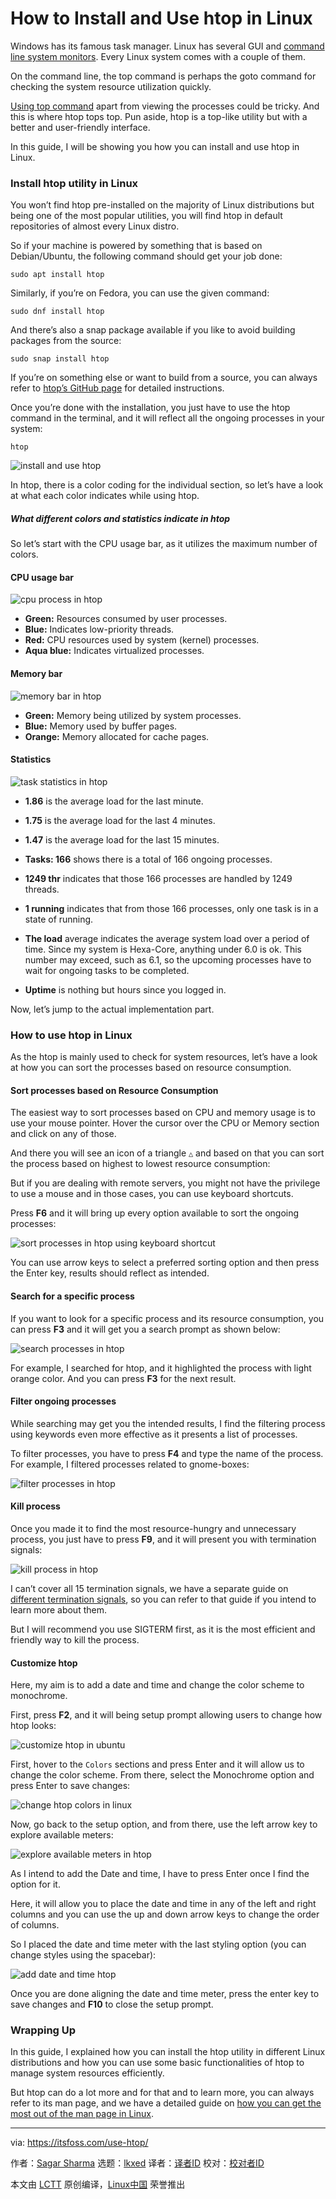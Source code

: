 [#]: subject: "How to Install and Use htop in Linux"
[#]: via: "https://itsfoss.com/use-htop/"
[#]: author: "Sagar Sharma https://itsfoss.com/author/sagar/"
[#]: collector: "lkxed"
[#]: translator: " "
[#]: reviewer: " "
[#]: publisher: " "
[#]: url: " "

How to Install and Use htop in Linux
======

Windows has its famous task manager. Linux has several GUI and [command line system monitors][1]. Every Linux system comes with a couple of them.

On the command line, the top command is perhaps the goto command for checking the system resource utilization quickly.

[Using top command][2] apart from viewing the processes could be tricky. And this is where htop tops top. Pun aside, htop is a top-like utility but with a better and user-friendly interface.

In this guide, I will be showing you how you can install and use htop in Linux.

### Install htop utility in Linux

You won’t find htop pre-installed on the majority of Linux distributions but being one of the most popular utilities, you will find htop in default repositories of almost every Linux distro. 

So if your machine is powered by something that is based on Debian/Ubuntu, the following command should get your job done:

```
sudo apt install htop
```

Similarly, if you’re on Fedora, you can use the given command:

```
sudo dnf install htop
```

And there’s also a snap package available if you like to avoid building packages from the source:

```
sudo snap install htop
```

If you’re on something else or want to build from a source, you can always refer to [htop’s GitHub page][3] for detailed instructions. 

Once you’re done with the installation, you just have to use the htop command in the terminal, and it will reflect all the ongoing processes in your system: 

```
htop
```

![install and use htop][4]

In htop, there is a color coding for the individual section, so let’s have a look at what each color indicates while using htop.

##### What different colors and statistics indicate in htop

So let’s start with the CPU usage bar, as it utilizes the maximum number of colors.

#### CPU usage bar

![cpu process in htop][5]

- **Green:** Resources consumed by user processes.
- **Blue:** Indicates low-priority threads.
- **Red:** CPU resources used by system (kernel) processes.
- **Aqua blue:** Indicates virtualized processes.

#### Memory bar

![memory bar in htop][6]

- **Green:** Memory being utilized by system processes.
- **Blue:** Memory used by buffer pages.
- **Orange:** Memory allocated for cache pages.

#### Statistics

![task statistics in htop][7]

- **1.86** is the average load for the last minute.
- **1.75** is the average load for the last 4 minutes.
- **1.47** is the average load for the last 15 minutes.

- **Tasks: 166** shows there is a total of 166 ongoing processes.
- **1249 thr** indicates that those 166 processes are handled by 1249 threads.
- **1 running** indicates that from those 166 processes, only one task is in a state of running.
- **The load** average indicates the average system load over a period of time. Since my system is Hexa-Core, anything under 6.0 is ok. This number may exceed, such as 6.1, so the upcoming processes have to wait for ongoing tasks to be completed.
- **Uptime** is nothing but hours since you logged in.

Now, let’s jump to the actual implementation part.

### How to use htop in Linux

As the htop is mainly used to check for system resources, let’s have a look at how you can sort the processes based on resource consumption.

#### Sort processes based on Resource Consumption

The easiest way to sort processes based on CPU and memory usage is to use your mouse pointer. Hover the cursor over the CPU or Memory section and click on any of those.

And there you will see an icon of a triangle `△` and based on that you can sort the process based on highest to lowest resource consumption:

But if you are dealing with remote servers, you might not have the privilege to use a mouse and in those cases, you can use keyboard shortcuts. 

Press **F6** and it will bring up every option available to sort the ongoing processes: 

![sort processes in htop using keyboard shortcut][8]

You can use arrow keys to select a preferred sorting option and then press the Enter key, results should reflect as intended.

#### Search for a specific process

If you want to look for a specific process and its resource consumption, you can press **F3** and it will get you a search prompt as shown below:

![search processes in htop][9]

For example, I searched for htop, and it highlighted the process with light orange color. And you can press **F3** for the next result.

#### Filter ongoing processes

While searching may get you the intended results, I find the filtering process using keywords even more effective as it presents a list of processes. 

To filter processes, you have to press **F4** and type the name of the process. For example, I filtered processes related to gnome-boxes:

![filter processes in htop][10]

#### Kill process

Once you made it to find the most resource-hungry and unnecessary process, you just have to press **F9**, and it will present you with termination signals:

![kill process in htop][11]

I can’t cover all 15 termination signals, we have a separate guide on [different termination signals][12], so you can refer to that guide if you intend to learn more about them. 

But I will recommend you use SIGTERM first, as it is the most efficient and friendly way to kill the process.

#### Customize htop

Here, my aim is to add a date and time and change the color scheme to monochrome.

First, press **F2**, and it will being setup prompt allowing users to change how htop looks:

![customize htop in ubuntu][13]

First, hover to the `Colors` sections and press Enter and it will allow us to change the color scheme. From there, select the Monochrome option and press Enter to save changes:

![change htop colors in linux][14]

Now, go back to the setup option, and from there, use the left arrow key to explore available meters:

![explore available meters in htop][15]

As I intend to add the Date and time, I have to press Enter once I find the option for it. 

Here, it will allow you to place the date and time in any of the left and right columns and you can use the up and down arrow keys to change the order of columns.

So I placed the date and time meter with the last styling option (you can change styles using the spacebar):

![add date and time htop][16]

Once you are done aligning the date and time meter, press the enter key to save changes and **F10** to close the setup prompt.

### Wrapping Up

In this guide, I explained how you can install the htop utility in different Linux distributions and how you can use some basic functionalities of htop to manage system resources efficiently. 

But htop can do a lot more and for that and to learn more, you can always refer to its man page, and we have a detailed guide on [how you can get the most out of the man page in Linux][17].

--------------------------------------------------------------------------------

via: https://itsfoss.com/use-htop/

作者：[Sagar Sharma][a]
选题：[lkxed][b]
译者：[译者ID](https://github.com/译者ID)
校对：[校对者ID](https://github.com/校对者ID)

本文由 [LCTT](https://github.com/LCTT/TranslateProject) 原创编译，[Linux中国](https://linux.cn/) 荣誉推出

[a]: https://itsfoss.com/author/sagar/
[b]: https://github.com/lkxed
[1]: https://itsfoss.com/linux-system-monitoring-tools/
[2]: https://linuxhandbook.com/top-command/
[3]: https://github.com/htop-dev/htop
[4]: https://itsfoss.com/wp-content/uploads/2022/11/install-and-use-htop.png
[5]: https://itsfoss.com/wp-content/uploads/2022/11/cpu-process-in-htop-1.png
[6]: https://itsfoss.com/wp-content/uploads/2022/11/memory-bar-in-htop.png
[7]: https://itsfoss.com/wp-content/uploads/2022/11/task-statistics-in-htop.png
[8]: https://itsfoss.com/wp-content/uploads/2022/11/sort-processes-in-htop-using-keyboard-shortcut.png
[9]: https://itsfoss.com/wp-content/uploads/2022/11/search-processes-in-htop.png
[10]: https://itsfoss.com/wp-content/uploads/2022/11/filter-processes-in-htop.png
[11]: https://itsfoss.com/wp-content/uploads/2022/11/kill-process-in-htop.png
[12]: https://linuxhandbook.com/termination-signals/
[13]: https://itsfoss.com/wp-content/uploads/2022/11/customize-htop-in-ubuntu.png
[14]: https://itsfoss.com/wp-content/uploads/2022/11/change-htop-colors-in-linux.png
[15]: https://itsfoss.com/wp-content/uploads/2022/11/explore-available-meters-in-htop.png
[16]: https://itsfoss.com/wp-content/uploads/2022/11/add-date-and-time-htop.png
[17]: https://linuxhandbook.com/man-pages/
